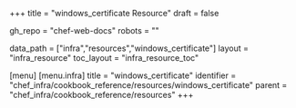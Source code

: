 +++
title = "windows_certificate Resource"
draft = false

gh_repo = "chef-web-docs"
robots = ""

data_path = ["infra","resources","windows_certificate"]
layout = "infra_resource"
toc_layout = "infra_resource_toc"


[menu]
  [menu.infra]
    title = "windows_certificate"
    identifier = "chef_infra/cookbook_reference/resources/windows_certificate"
    parent = "chef_infra/cookbook_reference/resources"
+++

<!-- The contents of this page are automatically generated from the windows_certificate.yaml file in the data directory. -->
<!-- To suggest a change, edit the https://github.com/chef/chef/blob/master/lib/chef/resource/windows_certificate.rb file
      and submit a pull request to the https://github.com/chef/chef repository. -->
